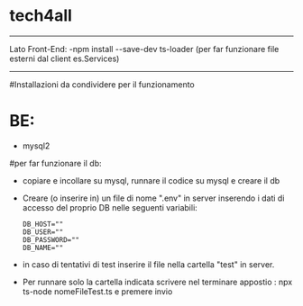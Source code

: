 # tech4all

---

Lato Front-End:
-npm install --save-dev ts-loader (per far funzionare file esterni dal client es.Services)

---

#Installazioni da condividere per il funzionamento

# BE:

- mysql2

#per far funzionare il db:

- copiare e incollare su mysql, runnare il codice su mysql e creare il db
- Creare (o inserire in) un file di nome ".env" in server inserendo i dati di accesso del proprio DB nelle seguenti variabili:

  ```env
  DB_HOST=""
  DB_USER=""
  DB_PASSWORD=""
  DB_NAME=""
  ```

- in caso di tentativi di test inserire il file nella cartella "test" in server.
- Per runnare solo la cartella indicata scrivere nel terminare appostio : npx ts-node nomeFileTest.ts e premere invio
